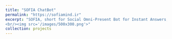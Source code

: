 ```yaml
---
title: "SOFIA ChatBot"
permalink: "https://sofiamind.ir"
excerpt: "SOFIA, short for Social Omni-Present Bot for Instant Answers, is an advanced social bot that leverages the Retrieval-Augmented Generation (RAG) model to provide instant answers for a wide range of tasks and questions
<br/><img src='/images/500x300.png'>"
collection: projects
---
```

